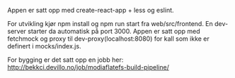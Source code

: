 Appen er satt opp med create-react-app + less og eslint.

For utvikling kjør npm install og npm run start fra web/src/frontend. En dev-server starter da automatisk på port 3000. 
Appen er satt opp med fetchmock og proxy til dev-proxy(localhost:8080) for kall som ikke er definert i mocks/index.js.

For bygging er det satt opp en jobb her: http://bekkci.devillo.no/job/modiaflatefs-build-pipeline/